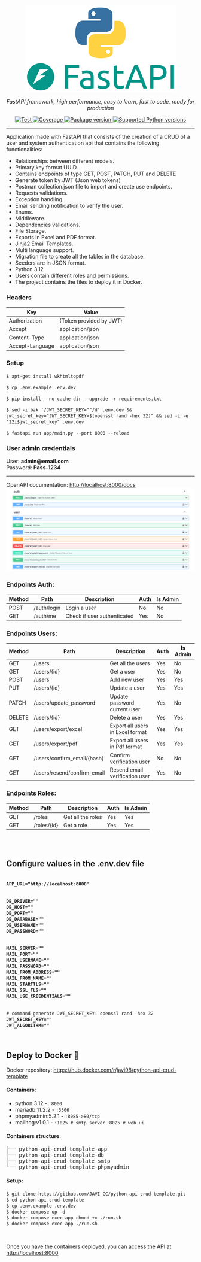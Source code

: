 <p align="center">
  <a href="https://fastapi.tiangolo.com"><img src="app/static/readme/logo-python-fastapi.png" alt="FastAPI"></a>
</p>
<p align="center">
    <em>FastAPI framework, high performance, easy to learn, fast to code, ready for production</em>
</p>
<p align="center">
<a href="https://github.com/tiangolo/fastapi/actions?query=workflow%3ATest+event%3Apush+branch%3Amaster" target="_blank">
    <img src="https://github.com/tiangolo/fastapi/workflows/Test/badge.svg?event=push&branch=master" alt="Test">
</a>
<a href="https://coverage-badge.samuelcolvin.workers.dev/redirect/tiangolo/fastapi" target="_blank">
    <img src="https://coverage-badge.samuelcolvin.workers.dev/tiangolo/fastapi.svg" alt="Coverage">
</a>
<a href="https://pypi.org/project/fastapi" target="_blank">
    <img src="https://img.shields.io/pypi/v/fastapi?color=%2334D058&label=pypi%20package" alt="Package version">
</a>
<a href="https://pypi.org/project/fastapi" target="_blank">
    <img src="https://img.shields.io/pypi/pyversions/fastapi.svg?color=%2334D058" alt="Supported Python versions">
</a>
</p>

---

<span>Application made with FastAPI that consists of the creation of a CRUD of a user and system authentication api that contains the following functionalities:</span>
<ul>
  <li>Relationships between different models.</li>
  <li>Primary key format UUID.</li>
  <li>Contains endpoints of type GET, POST, PATCH, PUT and DELETE</li>
  <li>Generate token by JWT (Json web tokens)</li>
  <li>Postman collection.json file to import and create use endpoints.</li>
  <li>Requests validations.</li>
  <li>Exception handling.</li>
  <li>Email sending notification to verify the user.</li>
  <li>Enums.</li>
  <li>Middleware.</li>
  <li>Dependencies validations.</li>
  <li>File Storage.</li>
  <li>Exports in Excel and PDF format.</li>
  <li>Jinja2 Email Templates.</li>
  <li>Multi language support.</li>
  <li>Migration file to create all the tables in the database.</li>
  <li>Seeders are in JSON format.</li>
  <li>Python 3.12</li>
  <li>Users contain different roles and permissions.</li>
  <li>The project contains the files to deploy it in Docker.</li> 
</ul> 

<h3>Headers</h3>
<table>
<thead>
<tr>
<th>Key</th>
<th>Value</th>
</tr>
</thead>
<tbody>
<tr>
<td>Authorization</td>
<td>{Token provided by JWT}</td>
</tr>
<tr>
<td>Accept</td>
<td>application/json</td>
</tr>
<tr>
<td>Content-Type</td>
<td>application/json</td>
</tr>
<tr>
<td>Accept-Language</td>
<td>application/json</td>
</tr>
</tbody>
</table>

<h3>Setup</h3>
<pre>
<code>$ apt-get install wkhtmltopdf</code>
</pre>
<pre>
<code>$ cp .env.example .env.dev</code>
</pre>
<pre>
<code>$ pip install --no-cache-dir --upgrade -r requirements.txt</code>
</pre>
<pre>
<code>$ sed -i.bak '/JWT_SECRET_KEY=""/d' .env.dev && jwt_secret_key="JWT_SECRET_KEY=$(openssl rand -hex 32)" && sed -i -e "22i$jwt_secret_key" .env.dev</code>
</pre>
<pre>
<code>$ fastapi run app/main.py --port 8000 --reload</code>
</pre>

<h3>User admin credentials</h3>
<span>User: <b>admin@email.com</b></span><br>
<span>Password: <b>Pass-1234</b></span>

<hr>

<span> OpenAPI documentation: <a href="http://localhost:8000/docs" target="_blank">http://localhost:8000/docs</a>
</span>
<span></span>
<img src="app/static/readme/image-openapi-docs.png" alt="FastAPI">


<h3>Endpoints Auth:</h3>
<table>
<thead>
<tr>
<th>Method</th>
<th>Path</th>
<th>Description</th>
<th>Auth</th>
<th>Is Admin</th>
</tr>
</thead>
<tbody>
<tr>
<td>POST</td>
<td>/auth/login</td>
<td>Login a user</td>
<td>No</td>
<td>No</td>
</tr>
<tr>
<td>GET</td>
<td>/auth/me</td>
<td>Check if user authenticated</td>
<td>Yes</td>
<td>No</td>
</tr>
</tbody>
</table>


<h3>Endpoints Users:</h3>
<table>
<thead>
<tr>
<th>Method</th>
<th>Path</th>
<th>Description</th>
<th>Auth</th>
<th>Is Admin</th>
</tr>
</thead>
<tbody>
<tr>
<td>GET</td>
<td>/users</td>
<td>Get all the users</td>
<td>Yes</td>
<td>No</td>
</tr>
<tr>
<td>GET</td>
<td>/users/{id}</td>
<td>Get a user</td>
<td>Yes</td>
<td>No</td>
</tr>
<tr>
<td>POST</td>
<td>/users</td>
<td>Add new user</td>
<td>Yes</td>
<td>Yes</td>
</tr>
<tr>
<td>PUT</td>
<td>/users/{id}</td>
<td>Update a user</td>
<td>Yes</td>
<td>Yes</td>
</tr>
<tr>
<td>PATCH</td>
<td>/users/update_password</td>
<td>Update password current user</td>
<td>Yes</td>
<td>No</td>
</tr>
<tr>
<td>DELETE</td>
<td>/users/{id}</td>
<td>Delete a user</td>
<td>Yes</td>
<td>Yes</td>
</tr>
<tr>
<td>GET</td>
<td>/users/export/excel</td>
<td>Export all users in Excel format</td>
<td>Yes</td>
<td>Yes</td>
</tr>
<tr>
<td>GET</td>
<td>/users/export/pdf</td>
<td>Export all users in Pdf format</td>
<td>Yes</td>
<td>Yes</td>
</tr>
<tr>
<td>GET</td>
<td>/users/confirm_email/{hash}</td>
<td>Confirm verification user</td>
<td>No</td>
<td>No</td>
</tr>
<tr>
<td>GET</td>
<td>/users/resend/confirm_email</td>
<td>Resend email verification user</td>
<td>Yes</td>
<td>No</td>
</tr>
</tbody>
</table>

<h3>Endpoints Roles:</h3>
<table>
<thead>
<tr>
<th>Method</th>
<th>Path</th>
<th>Description</th>
<th>Auth</th>
<th>Is Admin</th>
</tr>
</thead>
<tbody>
<tr>
<td>GET</td>
<td>/roles</td>
<td>Get all the roles</td>
<td>Yes</td>
<td>Yes</td>
</tr>
<tr>
<td>GET</td>
<td>/roles/{id}</td>
<td>Get a role</td>
<td>Yes</td>
<td>Yes</td>
</tr>
</tbody>
</table>

<br>


<br>

<h2>Configure values in the .env.dev file</h2>

<pre><code>
<strong>APP_URL="http://localhost:8000"</strong>
</code></pre>

<pre><code>
<strong>DB_DRIVER=""</strong>
<strong>DB_HOST=""</strong>
<strong>DB_PORT=""</strong>
<strong>DB_DATABASE=""</strong>
<strong>DB_USERNAME=""</strong>
<strong>DB_PASSWORD=""</strong>
</code></pre>

<pre><code>
<strong>MAIL_SERVER=""</strong>
<strong>MAIL_PORT=""</strong>
<strong>MAIL_USERNAME=""</strong>
<strong>MAIL_PASSWORD=""</strong>
<strong>MAIL_FROM_ADDRESS=""</strong>
<strong>MAIL_FROM_NAME=""</strong>
<strong>MAIL_STARTTLS=""</strong>
<strong>MAIL_SSL_TLS=""</strong>
<strong>MAIL_USE_CREEDENTIALS=""</strong>
</code></pre>

<pre><code>
<span># command generate JWT_SECRET_KEY: openssl rand -hex 32</span>
<strong>JWT_SECRET_KEY=""</strong>
<strong>JWT_ALGORITHM=""</strong>
</code></pre>

<br>

<h2>Deploy to Docker <g-emoji class="g-emoji" alias="whale" fallback-src="https://github.githubassets.com/images/icons/emoji/unicode/1f433.png">🐳</g-emoji></h2>

<span>Docker repository: <a href="https://hub.docker.com/r/javi98/python-api-crud-template" target="_blank">https://hub.docker.com/r/javi98/python-api-crud-template</a></span>

<h4>Containers:</h4>
<ul>
<li><span>python:3.12</span> - <code>:8000</code></li>
<li><span>mariadb:11.2.2</span> - <code>:3306</code></li>
<li><span>phpmyadmin:5.2.1</span> - <code>:8085->80/tcp</code></li>
<li><span>mailhog:v1.0.1</span> - <code>:1025 # smtp server</code> <code>:8025 # web ui</code>
</ul>

<h4>Containers structure:</h4>
<div class="highlight highlight-source-shell"><pre>├── python-api-crud-template-app
├── python-api-crud-template-db
├── python-api-crud-template-smtp
└── python-api-crud-template-phpmyadmin</pre></div>

<h4>Setup:</h4>
<pre>
<code>$ git clone https://github.com/JAVI-CC/python-api-crud-template.git
$ cd python-api-crud-template
$ cp .env.example .env.dev
$ docker compose up -d
$ docker compose exec app chmod +x ./run.sh
$ docker compose exec app ./run.sh</code>
</pre>

<br>

<span>Once you have the containers deployed, you can access the API at </span> <a href="http://localhost:8000" target="_blank">http://localhost:8000</a>